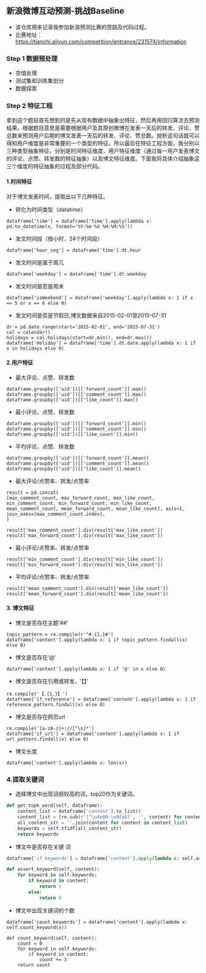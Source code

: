 ## 新浪微博互动预测-挑战Baseline

- 该仓库用来记录我参加新浪预测比赛的思路及代码过程。
- 比赛地址：https://tianchi.aliyun.com/competition/entrance/231574/information
### Step 1 数据预处理
- 空值处理
- 测试集和训练集划分
- 数据探索

### Step 2 特征工程
拿到这个题目首先想到的是先从现有数据中抽象出特征，然后再用回归算法去预测结果。根据题目意思是需要根据用户及其原创微博在发表一天后的转发、评论、赞总数来预测用户后期的博文发表一天后的转发、评论、赞总数。抛析这句话就可以得知用户维度是非常重要的一个类型的特征。所以最后在特征工程方面，我分别以三种类型抽象特征，分别是时间特征维度，用户特征维度（通过每一用户发表博文的评论、点赞、转发数的特征抽象）以及博文特征维度。下面我将具体介绍抽象这三个维度的特征抽象的过程及部分代码。

#### 1.时间特征
对于博文发表时间，提取出以下几种特征。
- 转化为时间类型（datatime）
```
dataframe['time'] = dataframe['time'].apply(lambda x: pd.to_datetime(x, format='%Y-%m-%d %H:%M:%S'))

```
- 发文时间段（按小时，24个时间段）
```
dataframe['hour_seg'] = dataframe['time'].dt.hour
```
- 发文时间是属于周几
```
dataframe['weekday'] = dataframe['time'].dt.weekday
```
- 发文时间是否是周末

```
dataframe['isWeekend'] = dataframe['weekday'].apply(lambda x: 1 if x == 5 or x == 6 else 0)

```
- 发文时间是否是节假日,博文数据来自2015-02-01至2015-07-31
```
dr = pd.date_range(start='2015-02-01', end='2015-07-31')
cal = calendar()
holidays = cal.holidays(start=dr.min(), end=dr.max())
dataframe['Holiday'] = dataframe['time'].dt.date.apply(lambda x: 1 if x in holidays else 0)
```
#### 2.用户特征

- 最大评论、点赞、转发数
```
dataframe.groupby(['uid'])[['forward_count']].max()
dataframe.groupby(['uid'])[['comment_count']].max()
dataframe.groupby(['uid'])[['like_count']].max()
```
- 最小评论、点赞、转发数
```
dataframe.groupby(['uid'])[['forward_count']].min()
dataframe.groupby(['uid'])[['comment_count']].min()
dataframe.groupby(['uid'])[['like_count']].min()
```
- 平均评论、点赞、转发数
```
dataframe.groupby(['uid'])[['forward_count']].mean()
dataframe.groupby(['uid'])[['comment_count']].mean()
dataframe.groupby(['uid'])[['like_count']].mean()
```
- 最大评论/点赞率、转发/点赞率
```
result = pd.concat(
[max_comment_count, max_forward_count, max_like_count, min_comment_count, min_forward_count, min_like_count,
mean_comment_count, mean_forward_count, mean_like_count], axis=1, join_axes=[max_comment_count.index],
)
```

```
result['max_comment_count'].div(result['max_like_count'])
result['max_forward_count'].div(result['max_like_count'])
```
- 最小评论/点赞率、转发/点赞率
```
result['min_comment_count'].div(result['min_like_count'])
result['min_forward_count'].div(result['min_like_count'])
```
- 平均评论/点赞率、转发/点赞率
```
result['mean_comment_count'].div(result['mean_like_count'])
result['mean_forward_count'].div(result['mean_like_count'])
```

#### 3. 博文特征
- 博文是否存在主题‘##’
```
topic_pattern = re.compile(r'^#.{1,}#')
dataframe['content'].apply(lambda x: 1 if topic_pattern.findall(x) else 0)

```
- 博文是否存在‘@’
```
dataframe['content'].apply(lambda x: 1 if '@' in x else 0)
```
- 博文是否存在引用或转发，‘【】’
```
re.compile('【.{1,}】')
dataframe['if_reference'] = dataframe['content'].apply(lambda x: 1 if reference_pattern.findall(x) else 0)
```
- 博文是否存在网页url
```
re.compile('[a-zA-z]+://[^\s]*')
dataframe['if_url'] = dataframe['content'].apply(lambda x: 1 if url_pattern.findall(x) else 0)
```
- 博文长度
```
dataframe['content'].apply(lambda x: len(x))
```
### 4.提取关键词

- 选择博文中出现词频较高的词，top20作为关键词。

```python 
def get_topk_word(self, dataframe):
    content_list = dataframe['content'].to_list()
    content_list = [re.sub(r'[^\u4e00-\u9fa5]', '', content) for content in content_list]
    all_content_str = ''.join(content for content in content_list)
    keywords = self.tfidf(all_content_str)
    return keywords
```

- 博文中是否存在关键
词
```python
dataframe['if_keywords'] = dataframe['content'].apply(lambda x: self.assert_keyword(x))

def assert_keyword(self, content):
    for keyword in self.keywords:
        if keyword in content:
            return 1
        else:
            return 0
```
- 博文中出现关键词的个数
```
dataframe['count_keywords'] = dataframe['content'].apply(lambda x: self.count_keyword(x))

def count_keyword(self, content):
    count = 0
    for keyword in self.keywords:
        if keyword in content:
            count += 1
    return count
```
